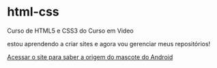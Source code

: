 # html-css
 Curso de HTML5 e CSS3 do Curso em Video

 estou aprendendo a criar sites e agora vou gerenciar meus repositórios!

<a href="https://rogercluts.github.io/html-css/desafios/android/android.html">Acessar o site para saber a origem do mascote do Android</a>